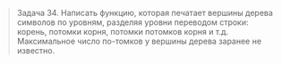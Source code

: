 >Задача 34. Написать функцию, которая печатает вершины дерева символов по уровням, разделяя уровни переводом строки: корень, потомки корня, потомки потомков корня и т.д. Максимальное число по-томков у вершины дерева заранее не известно.